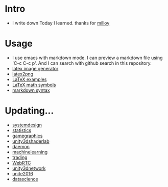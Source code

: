 # Intro

- I write down Today I learned. thanks for [milloy](https://github.com/milooy/TIL)

# Usage

- I use emacs with markdown mode. I can preview a markdown file using 'C-c C-c p'. And I can search with github search in this repository.
- [latex image generator](https://www.codecogs.com/latex/eqneditor.php)
- [latex2png](http://latex2png.com/)
- [LaTeX examples](https://ko.wikipedia.org/wiki/%EC%9C%84%ED%82%A4%EB%B0%B1%EA%B3%BC:TeX_%EB%AC%B8%EB%B2%95)
- [LaTeX math symbols](http://web.ift.uib.no/Teori/KURS/WRK/TeX/symALL.html)
- [markdown syntax](https://dooray.com/htmls/guides/markdown_ko_KR.html)

# Updating...

- [systemdesign](systemdeisgn)
- [statistics](statistics)
- [gamegraphics](gamegraphics)
- [unity3dshaderlab](unity3dshaderlab)
- [daemon](daemon)
- [machinelearning](machinelearning/README.md)
- [trading](trading/)
- [WebRTC](webrtc/README.md)
- [unity3dnetwork](unity3dnetwork/README.md)
- [unite2016](unite2016/README.md)
- [datascience](datascience/README.md)


